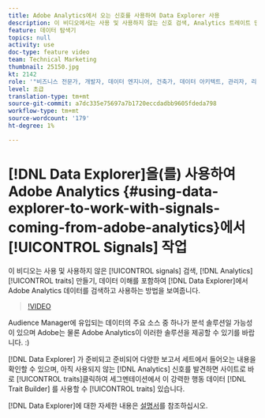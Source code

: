 ```yaml
---
title: Adobe Analytics에서 오는 신호를 사용하여 Data Explorer 사용
description: 이 비디오에서는 사용 및 사용하지 않는 신호 검색, Analytics 트레이트 만들기, 데이터 이해 등 Data Explorer에서 Adobe Analytics 데이터를 검색하고 사용하는 방법을 보여 줍니다.
feature: 데이터 탐색기
topics: null
activity: use
doc-type: feature video
team: Technical Marketing
thumbnail: 25150.jpg
kt: 2142
role: '"비즈니스 전문가, 개발자, 데이터 엔지니어, 건축가, 데이터 아키텍트, 관리자, 리더"'
level: 초급
translation-type: tm+mt
source-git-commit: a7dc335e75697a7b1720eccdadbb9605fdeda798
workflow-type: tm+mt
source-wordcount: '179'
ht-degree: 1%

---
```



# [!DNL Data Explorer]을(를) 사용하여 Adobe Analytics {#using-data-explorer-to-work-with-signals-coming-from-adobe-analytics}에서 [!UICONTROL Signals] 작업

이 비디오는 사용 및 사용하지 않은 [!UICONTROL signals] 검색, [!DNL Analytics] [!UICONTROL traits] 만들기, 데이터 이해를 포함하여 [!DNL Data Explorer]에서 Adobe Analytics 데이터를 검색하고 사용하는 방법을 보여줍니다.

>[!VIDEO](https://video.tv.adobe.com/v/25150/?quality=12)

Audience Manager에 유입되는 데이터의 주요 소스 중 하나가 분석 솔루션일 가능성이 있으며 Adobe는 물론 Adobe Analytics이 이러한 솔루션을 제공할 수 있기를 바랍니다. :)

[!DNL Data Explorer] 가 준비되고 준비되어 다양한 보고서 세트에서 들어오는 내용을 확인할 수 있으며, 아직 사용되지 않는  [!DNL Analytics] 신호를 발견하면 사이트로 바로  [!UICONTROL traits]클릭하여 세그멘테이션에서 이 강력한 행동 데이터 [!DNL Trait Builder] 를 사용할 수  [!UICONTROL traits] 있습니다.

[!DNL Data Explorer]에 대한 자세한 내용은 [설명서](https://experiencecloud.adobe.com/resources/help/en_US/aam/data-explorer.html)를 참조하십시오.